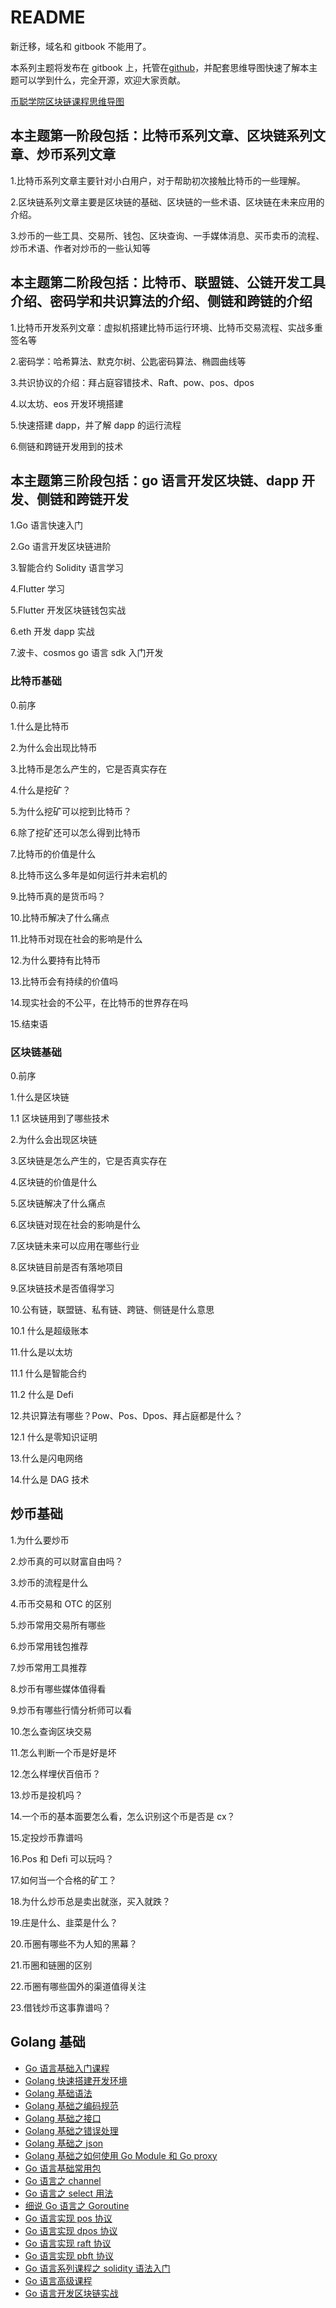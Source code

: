 # README

新迁移，域名和 gitbook 不能用了。

本系列主题将发布在 gitbook 上，托管在[github](https://github.com/chuhemiao/wiki.bsatoshi.blockchain)，并配套思维导图快速了解本主题可以学到什么，完全开源，欢迎大家贡献。

[币聪学院区块链课程思维导图](https://cdn.bsatoshi.com/2019/07/06/bitcoin_blockchain.png)

## 本主题第一阶段包括：比特币系列文章、区块链系列文章、炒币系列文章

1.比特币系列文章主要针对小白用户，对于帮助初次接触比特币的一些理解。

2.区块链系列文章主要是区块链的基础、区块链的一些术语、区块链在未来应用的介绍。

3.炒币的一些工具、交易所、钱包、区块查询、一手媒体消息、买币卖币的流程、炒币术语、作者对炒币的一些认知等

## 本主题第二阶段包括：比特币、联盟链、公链开发工具介绍、密码学和共识算法的介绍、侧链和跨链的介绍

1.比特币开发系列文章：虚拟机搭建比特币运行环境、比特币交易流程、实战多重签名等

2.密码学：哈希算法、默克尔树、公匙密码算法、椭圆曲线等

3.共识协议的介绍：拜占庭容错技术、Raft、pow、pos、dpos

4.以太坊、eos 开发环境搭建

5.快速搭建 dapp，并了解 dapp 的运行流程

6.侧链和跨链开发用到的技术

## 本主题第三阶段包括：go 语言开发区块链、dapp 开发、侧链和跨链开发

1.Go 语言快速入门

2.Go 语言开发区块链进阶

3.智能合约 Solidity 语言学习

4.Flutter 学习

5.Flutter 开发区块链钱包实战

6.eth 开发 dapp 实战

7.波卡、cosmos go 语言 sdk 入门开发

### 比特币基础

0.前序

1.什么是比特币

2.为什么会出现比特币

3.比特币是怎么产生的，它是否真实存在

4.什么是挖矿？

5.为什么挖矿可以挖到比特币？

6.除了挖矿还可以怎么得到比特币

7.比特币的价值是什么

8.比特币这么多年是如何运行并未宕机的

9.比特币真的是货币吗？

10.比特币解决了什么痛点

11.比特币对现在社会的影响是什么

12.为什么要持有比特币

13.比特币会有持续的价值吗

14.现实社会的不公平，在比特币的世界存在吗

15.结束语

### 区块链基础

0.前序

1.什么是区块链

1.1 区块链用到了哪些技术

2.为什么会出现区块链

3.区块链是怎么产生的，它是否真实存在

4.区块链的价值是什么

5.区块链解决了什么痛点

6.区块链对现在社会的影响是什么

7.区块链未来可以应用在哪些行业

8.区块链目前是否有落地项目

9.区块链技术是否值得学习

10.公有链，联盟链、私有链、跨链、侧链是什么意思

10.1 什么是超级账本

11.什么是以太坊

11.1 什么是智能合约

11.2 什么是 Defi

12.共识算法有哪些？Pow、Pos、Dpos、拜占庭都是什么？

12.1 什么是零知识证明

13.什么是闪电网络

14.什么是 DAG 技术

## 炒币基础

1.为什么要炒币

2.炒币真的可以财富自由吗？

3.炒币的流程是什么

4.币币交易和 OTC 的区别

5.炒币常用交易所有哪些

6.炒币常用钱包推荐

7.炒币常用工具推荐

8.炒币有哪些媒体值得看

9.炒币有哪些行情分析师可以看

10.怎么查询区块交易

11.怎么判断一个币是好是坏

12.怎么样埋伏百倍币？

13.炒币是投机吗？

14.一个币的基本面要怎么看，怎么识别这个币是否是 cx？

15.定投炒币靠谱吗

16.Pos 和 Defi 可以玩吗？

17.如何当一个合格的矿工？

18.为什么炒币总是卖出就涨，买入就跌？

19.庄是什么、韭菜是什么？

20.币圈有哪些不为人知的黑幕？

21.币圈和链圈的区别

22.币圈有哪些国外的渠道值得关注

23.借钱炒币这事靠谱吗？

## Golang 基础

- [Go 语言基础入门课程](go_basic.md)
- [Golang 快速搭建开发环境](go_basic_env.md)
- [Golang 基础语法](go_basic_program.md)
- [Golang 基础之编码规范](go_basic_code_rule.md)
- [Golang 基础之接口](go_basic_interface.md)
- [Golang 基础之错误处理](go_basic_error.md)
- [Golang 基础之 json](go_basic_json.md)
- [Golang 基础之如何使用 Go Module 和 Go proxy](go_mod_proxy.md)
- [Go 语言基础常用包](go_package.md)
- [Go 语言之 channel](go_channel.md)
- [Go 语言之 select 用法](go_select.md)
- [细说 Go 语言之 Goroutine](go_routine.md)
- [Go 语言实现 pos 协议](go_pos.md)
- [Go 语言实现 dpos 协议](go_dpos.md)
- [Go 语言实现 raft 协议](go_raft.md)
- [Go 语言实现 pbft 协议](go_pbft.md)
- [Go 语言系列课程之 solidity 语法入门](go_solidity_summer.md)
- [Go 语言高级课程](go_expert.md)
- [Go 语言开发区块链实战](go_expert.md)

